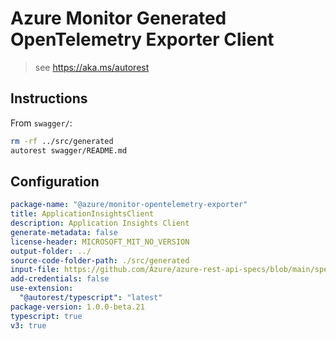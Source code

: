 # Azure Monitor Generated OpenTelemetry Exporter Client

> see <https://aka.ms/autorest>

## Instructions

From `swagger/`:

```zsh
rm -rf ../src/generated
autorest swagger/README.md
```

## Configuration

```yaml
package-name: "@azure/monitor-opentelemetry-exporter"
title: ApplicationInsightsClient
description: Application Insights Client
generate-metadata: false
license-header: MICROSOFT_MIT_NO_VERSION
output-folder: ../
source-code-folder-path: ./src/generated
input-file: https://github.com/Azure/azure-rest-api-specs/blob/main/specification/applicationinsights/data-plane/Monitor.Exporters/preview/v2.1/swagger.json
add-credentials: false
use-extension:
  "@autorest/typescript": "latest"
package-version: 1.0.0-beta.21
typescript: true
v3: true
```
